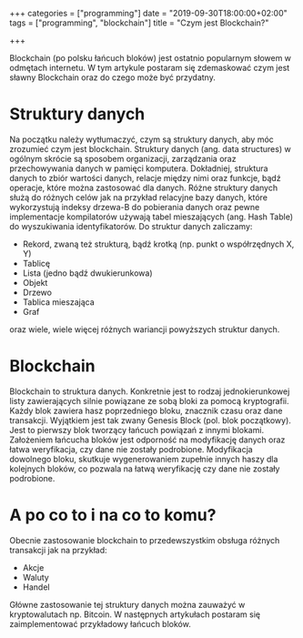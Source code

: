 +++
categories = ["programming"]
date = "2019-09-30T18:00:00+02:00"
tags = ["programming", "blockchain"]
title = "Czym jest Blockchain?"

+++

Blockchain (po polsku łańcuch bloków) jest ostatnio popularnym słowem w odmętach internetu. 
W tym artykule postaram się zdemaskować czym jest sławny Blockchain oraz do czego może
być przydatny.

<!--more-->

# Struktury danych

Na początku należy wytłumaczyć, czym są struktury danych, aby móc zrozumieć czym jest 
blockchain. Struktury danych (ang. data structures) w ogólnym skrócie są sposobem organizacji, 
zarządzania oraz przechowywania danych w pamięci komputera. Dokładniej, struktura danych to 
zbiór wartości danych, relacje między nimi oraz funkcje, bądź operacje, które można zastosować 
dla danych. Różne struktury danych służą do różnych celów jak na przykład relacyjne bazy danych, 
które wykorzystują indeksy drzewa-B do pobierania danych oraz pewne implementacje 
kompilatorów używają tabel mieszających (ang. Hash Table) do wyszukiwania identyfikatorów. 
Do struktur danych zaliczamy:

* Rekord, zwaną też strukturą, bądź krotką (np. punkt o współrzędnych X, Y)
* Tablicę
* Lista (jedno bądź dwukierunkowa)
* Objekt
* Drzewo
* Tablica mieszająca
* Graf

oraz wiele, wiele więcej różnych wariancji powyższych struktur danych.

# Blockchain

Blockchain to struktura danych. Konkretnie jest to rodzaj jednokierunkowej listy zawierających 
silnie powiązane ze sobą bloki za pomocą kryptografii. Każdy blok zawiera hasz poprzedniego 
bloku, znacznik czasu oraz dane transakcji. Wyjątkiem jest tak zwany Genesis Block (pol. blok 
początkowy). Jest to pierwszy blok tworzący łańcuch powiązań z innymi blokami. Założeniem 
łańcucha bloków jest odporność na modyfikację danych oraz łatwa weryfikacja, czy dane nie 
zostały podrobione. Modyfikacja dowolnego bloku, skutkuje wygenerowaniem zupełnie innych 
haszy dla kolejnych bloków, co pozwala na łatwą weryfikację czy dane nie zostały podrobione.

# A po co to i na co to komu?

Obecnie zastosowanie blockchain to przedewszystkim obsługa różnych transakcji jak na przykład:

* Akcje
* Waluty
* Handel

Główne zastosowanie tej struktury danych można zauważyć w kryptowalutach np. Bitcoin.
W następnych artykułach postaram się zaimplementować przykładowy łańcuch bloków.
